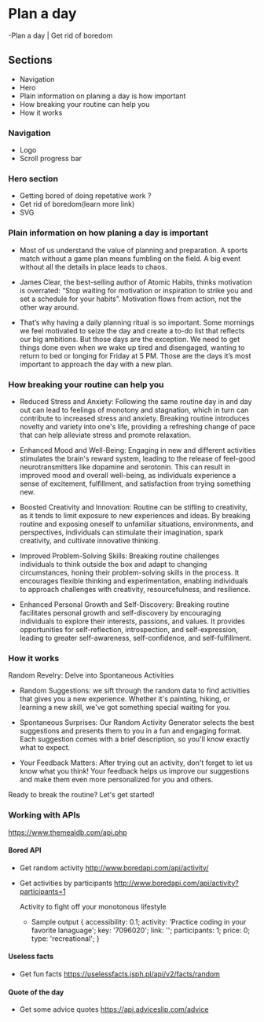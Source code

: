 # Plan a day

-Plan a day | Get rid of boredom

## Sections

- Navigation
- Hero
- Plain information on planing a day is how important
- How breaking your routine can help you
- How it works

### Navigation

- Logo
- Scroll progress bar

### Hero section

- Getting bored of doing repetative work ?
- Get rid of boredom(learn more link)
- SVG

### Plain information on how planing a day is important

- Most of us understand the value of planning and preparation. A sports match without a game plan means fumbling on the field. A big event without all the details in place leads to chaos.

- James Clear, the best-selling author of Atomic Habits, thinks motivation is overrated: “Stop waiting for motivation or inspiration to strike you and set a schedule for your habits”. Motivation flows from action, not the other way around.

- That’s why having a daily planning ritual is so important. Some mornings we feel motivated to seize the day and create a to-do list that reflects our big ambitions. But those days are the exception. We need to get things done even when we wake up tired and disengaged, wanting to return to bed or longing for Friday at 5 PM. Those are the days it’s most important to approach the day with a new plan.

### How breaking your routine can help you

- Reduced Stress and Anxiety: Following the same routine day in and day out can lead to feelings of monotony and stagnation, which in turn can contribute to increased stress and anxiety. Breaking routine introduces novelty and variety into one's life, providing a refreshing change of pace that can help alleviate stress and promote relaxation.

- Enhanced Mood and Well-Being: Engaging in new and different activities stimulates the brain's reward system, leading to the release of feel-good neurotransmitters like dopamine and serotonin. This can result in improved mood and overall well-being, as individuals experience a sense of excitement, fulfillment, and satisfaction from trying something new.

- Boosted Creativity and Innovation: Routine can be stifling to creativity, as it tends to limit exposure to new experiences and ideas. By breaking routine and exposing oneself to unfamiliar situations, environments, and perspectives, individuals can stimulate their imagination, spark creativity, and cultivate innovative thinking.

- Improved Problem-Solving Skills: Breaking routine challenges individuals to think outside the box and adapt to changing circumstances, honing their problem-solving skills in the process. It encourages flexible thinking and experimentation, enabling individuals to approach challenges with creativity, resourcefulness, and resilience.

- Enhanced Personal Growth and Self-Discovery: Breaking routine facilitates personal growth and self-discovery by encouraging individuals to explore their interests, passions, and values. It provides opportunities for self-reflection, introspection, and self-expression, leading to greater self-awareness, self-confidence, and self-fulfillment.

### How it works

Random Revelry: Delve into Spontaneous Activities

- Random Suggestions:
  we sift through the random data to find activities that gives you a new experience. Whether it's painting, hiking, or learning a new skill, we've got something special waiting for you.

- Spontaneous Surprises:
  Our Random Activity Generator selects the best suggestions and presents them to you in a fun and engaging format. Each suggestion comes with a brief description, so you'll know exactly what to expect.

- Your Feedback Matters:
  After trying out an activity, don't forget to let us know what you think! Your feedback helps us improve our suggestions and make them even more personalized for you and others.

Ready to break the routine? Let's get started!

### Working with APIs

<!------------------------------>
<!-- API -->

https://www.themealdb.com/api.php

<!------------------------------>

#### Bored API

- Get random activity
  http://www.boredapi.com/api/activity/

- Get activities by participants
  http://www.boredapi.com/api/activity?participants=1

  Activity to fight off your monotonous lifestyle

  - Sample output
    {
    accessibility: 0.1;
    activity: 'Practice coding in your favorite lanaguage';
    key: '7096020';
    link: '';
    participants: 1;
    price: 0;
    type: 'recreational';
    }

#### Useless facts

- Get fun facts
  https://uselessfacts.jsph.pl/api/v2/facts/random

#### Quote of the day

- Get some advice quotes
  https://api.adviceslip.com/advice
